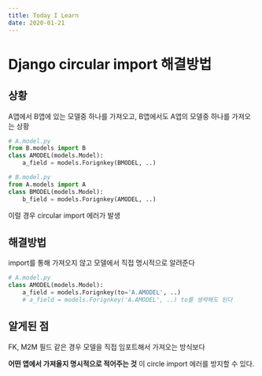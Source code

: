 ```yaml
---
title: Today I Learn
date: 2020-01-21
---
```


# Django circular import 해결방법

## 상황
A앱에서 B앱에 있는 모델중 하나를 가져오고, B앱에서도 A앱의 모델중 하나를 가져오는 상황
```python
# A.model.py
from B.models import B
class AMODEL(models.Model):
    a_field = models.Forignkey(BMODEL, ..)
```

```python
# B.model.py
from A.models import A
class BMODEL(models.Model):
    b_field = models.Forignkey(AMODEL, ..)
```

이럴 경우 circular import 에러가 발생

## 해결방법
import를 통해 가져오지 않고 모델에서 직접 명시적으로 알려준다
```python
# A.model.py
class AMODEL(models.Model):
    a_field = models.Forignkey(to='A.AMODEL', ..) 
    # a_field = models.Forignkey('A.AMODEL', ..) to를 생략해도 된다
```

## 알게된 점
FK, M2M 필드 같은 경우 모델을 직접 임포트해서 가져오는 방식보다

**어떤 앱에서 가져올지 명시적으로 적어주는 것** 이 circle import 에러를 방지할 수 있다.
